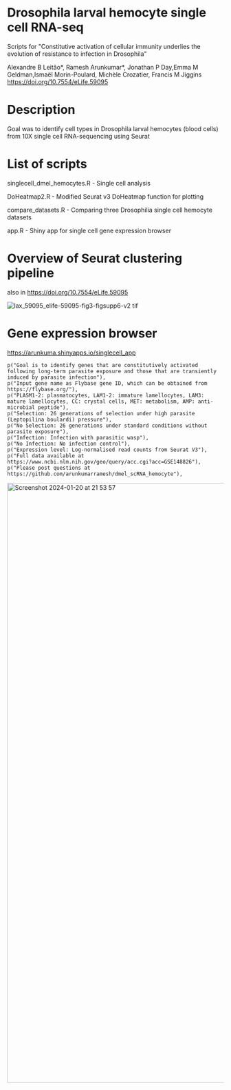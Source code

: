 # Drosophila larval hemocyte single cell RNA-seq
Scripts for "Constitutive activation of cellular immunity underlies the evolution of resistance to infection in Drosophila"

Alexandre B Leitão*, Ramesh Arunkumar*, Jonathan P Day,Emma M Geldman,Ismaël Morin-Poulard, Michèle Crozatier, Francis M Jiggins 
https://doi.org/10.7554/eLife.59095

# Description
Goal was to identify cell types in Drosophila larval hemocytes (blood cells) from 10X single cell RNA-sequencing using Seurat

# List of scripts

singlecell_dmel_hemocytes.R - Single cell analysis

DoHeatmap2.R - Modified Seurat v3 DoHeatmap function for plotting

compare_datasets.R - Comparing three Drosophilia single cell hemocyte datasets

app.R - Shiny app for single cell gene expression browser

# Overview of Seurat clustering pipeline 
also in https://doi.org/10.7554/eLife.59095

![lax_59095_elife-59095-fig3-figsupp6-v2 tif](https://github.com/arunkumarramesh/dmel_scRNA_hemocyte/assets/23363383/7558021d-a96e-40fc-bb7e-738795f489c8)

# Gene expression browser
https://arunkuma.shinyapps.io/singlecell_app

    p("Goal is to identify genes that are constitutively activated following long-term parasite exposure and those that are transiently induced by parasite infection"),
    p("Input gene name as Flybase gene ID, which can be obtained from https://flybase.org/"),
    p("PLASM1-2: plasmatocytes, LAM1-2: immature lamellocytes, LAM3: mature lamellocytes, CC: crystal cells, MET: metabolism, AMP: anti-microbial peptide"),
    p("Selection: 26 generations of selection under high parasite (Leptopilina boulardi) pressure"),
    p("No Selection: 26 generations under standard conditions without parasite exposure"),
    p("Infection: Infection with parasitic wasp"),
    p("No Infection: No infection control"),
    p("Expression level: Log-normalised read counts from Seurat V3"),
    p("Full data available at https://www.ncbi.nlm.nih.gov/geo/query/acc.cgi?acc=GSE148826"),
    p("Please post questions at https://github.com/arunkumarramesh/dmel_scRNA_hemocyte"),


<img width="1391" alt="Screenshot 2024-01-20 at 21 53 57" src="https://github.com/arunkumarramesh/dmel_scRNA_hemocyte/assets/23363383/e7e1b78e-22db-42a7-b92a-c70bb0cf9505">




